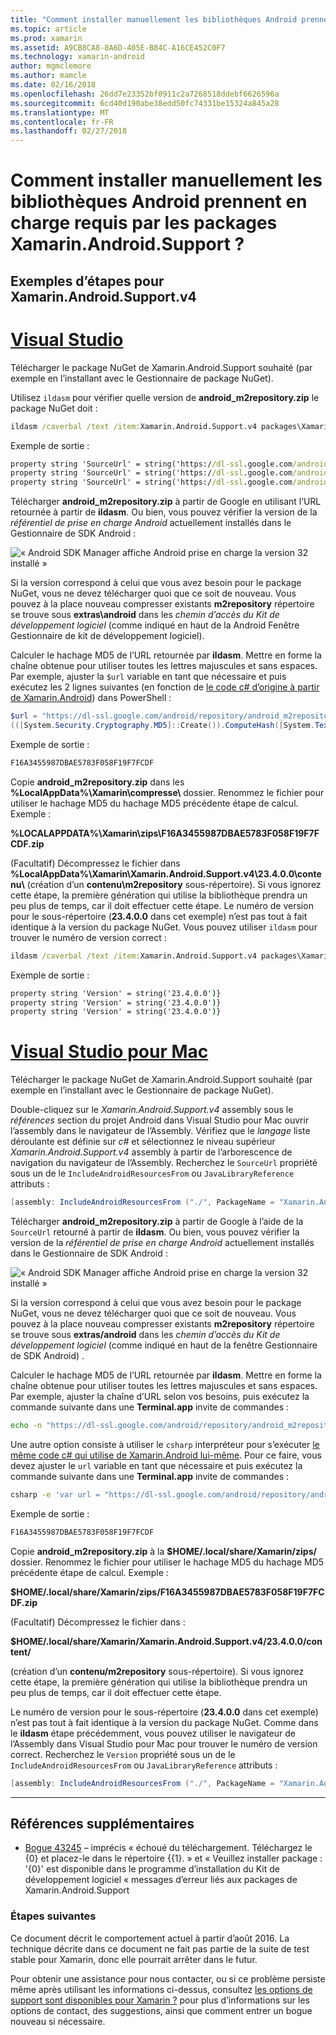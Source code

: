 ```yaml
---
title: "Comment installer manuellement les bibliothèques Android prennent en charge requis par les packages Xamarin.Android.Support ?"
ms.topic: article
ms.prod: xamarin
ms.assetid: A9CB8CA8-8A6D-405E-B84C-A16CE452C0F7
ms.technology: xamarin-android
author: mgmclemore
ms.author: mamcle
ms.date: 02/16/2018
ms.openlocfilehash: 26dd7e23352bf0911c2a7268518ddebf6626596a
ms.sourcegitcommit: 6cd40d190abe38edd50fc74331be15324a845a28
ms.translationtype: MT
ms.contentlocale: fr-FR
ms.lasthandoff: 02/27/2018
---
```

# <a name="how-can-i-manually-install-the-android-support-libraries-required-by-the-xamarinandroidsupport-packages"></a>Comment installer manuellement les bibliothèques Android prennent en charge requis par les packages Xamarin.Android.Support ?

## <a name="example-steps-for-xamarinandroidsupportv4"></a>Exemples d’étapes pour Xamarin.Android.Support.v4 

# <a name="visual-studiotabvswin"></a>[Visual Studio](#tab/vswin)

Télécharger le package NuGet de Xamarin.Android.Support souhaité (par exemple en l’installant avec le Gestionnaire de package NuGet).

Utilisez `ildasm` pour vérifier quelle version de **android_m2repository.zip** le package NuGet doit :

```cmd
ildasm /caverbal /text /item:Xamarin.Android.Support.v4 packages\Xamarin.Android.Support.v4.23.4.0.1\lib\MonoAndroid403\Xamarin.Android.Support.v4.dll | findstr SourceUrl
```
Exemple de sortie :

```cmd
property string 'SourceUrl' = string('https://dl-ssl.google.com/android/repository/android_m2repository_r32.zip')
property string 'SourceUrl' = string('https://dl-ssl.google.com/android/repository/android_m2repository_r32.zip')
property string 'SourceUrl' = string('https://dl-ssl.google.com/android/repository/android_m2repository_r32.zip')
```

Télécharger **android\_m2repository.zip** à partir de Google en utilisant l’URL retournée à partir de **ildasm**. Ou bien, vous pouvez vérifier la version de la _référentiel de prise en charge Android_ actuellement installés dans le Gestionnaire de SDK Android :

![« Android SDK Manager affiche Android prise en charge la version 32 installé »](install-android-support-library-images/sdk-extras.png)

Si la version correspond à celui que vous avez besoin pour le package NuGet, vous ne devez télécharger quoi que ce soit de nouveau. Vous pouvez à la place nouveau compresser existants **m2repository** répertoire se trouve sous **extras\\android** dans les _chemin d’accès du Kit de développement logiciel_ (comme indiqué en haut de la Android Fenêtre Gestionnaire de kit de développement logiciel).

Calculer le hachage MD5 de l’URL retournée par **ildasm**. Mettre en forme la chaîne obtenue pour utiliser toutes les lettres majuscules et sans espaces. Par exemple, ajuster la `$url` variable en tant que nécessaire et puis exécutez les 2 lignes suivantes (en fonction de [le code c# d’origine à partir de Xamarin.Android](https://github.com/xamarin/xamarin-android/blob/8e8a4dd90f26eb39172876cc52181b6639e20524/src/Xamarin.Android.Build.Tasks/Tasks/GetAdditionalResourcesFromAssemblies.cs#L208)) dans PowerShell :

```powershell
$url = "https://dl-ssl.google.com/android/repository/android_m2repository_r32.zip"
(([System.Security.Cryptography.MD5]::Create()).ComputeHash([System.Text.Encoding]::UTF8.GetBytes($url)) | %{ $_.ToString("X02") }) -join ""
```
Exemple de sortie :

```powershell
F16A3455987DBAE5783F058F19F7FCDF
```

Copie **android\_m2repository.zip** dans les **%LocalAppData%\\Xamarin\\compresse\\**  dossier. Renommez le fichier pour utiliser le hachage MD5 du hachage MD5 précédente étape de calcul. Exemple :

**%LOCALAPPDATA%\\Xamarin\\zips\\F16A3455987DBAE5783F058F19F7FCDF.zip**

(Facultatif) Décompressez le fichier dans **%LocalAppData%\\Xamarin\\Xamarin.Android.Support.v4\\23.4.0.0\\contenu\\**  (création d’un **contenu\\m2repository** sous-répertoire). Si vous ignorez cette étape, la première génération qui utilise la bibliothèque prendra un peu plus de temps, car il doit effectuer cette étape.
Le numéro de version pour le sous-répertoire (**23.4.0.0** dans cet exemple) n’est pas tout à fait identique à la version du package NuGet. Vous pouvez utiliser `ildasm` pour trouver le numéro de version correct :

```cmd
ildasm /caverbal /text /item:Xamarin.Android.Support.v4 packages\Xamarin.Android.Support.v4.23.4.0.1\lib\MonoAndroid403\Xamarin.Android.Support.v4.dll | findstr /C:"string 'Version'"
```
Exemple de sortie :

```cmd
property string 'Version' = string('23.4.0.0')}
property string 'Version' = string('23.4.0.0')}
property string 'Version' = string('23.4.0.0')}
```

# <a name="visual-studio-for-mactabvsmac"></a>[Visual Studio pour Mac](#tab/vsmac)

Télécharger le package NuGet de Xamarin.Android.Support souhaité (par exemple en l’installant avec le Gestionnaire de package NuGet).

Double-cliquez sur le _Xamarin.Android.Support.v4_ assembly sous le _références_ section du projet Android dans Visual Studio pour Mac ouvrir l’assembly dans le navigateur de l’Assembly. Vérifiez que le _langage_ liste déroulante est définie sur _c#_ et sélectionnez le niveau supérieur _Xamarin.Android.Support.v4_ assembly à partir de l’arborescence de navigation du navigateur de l’Assembly. Recherchez le `SourceUrl` propriété sous un de le `IncludeAndroidResourcesFrom` ou `JavaLibraryReference` attributs :

```csharp
[assembly: IncludeAndroidResourcesFrom ("./", PackageName = "Xamarin.Android.Support.v4", SourceUrl = "https://dl-ssl.google.com/android/repository/android_m2repository_r32.zip", EmbeddedArchive = "m2repository/com/android/support/support-v4/23.4.0/support-v4-23.4.0.aar", Version = "23.4.0.0")]
```

Télécharger **android\_m2repository.zip** à partir de Google à l’aide de la `SourceUrl` retourné à partir de **ildasm**. Ou bien, vous pouvez vérifier la version de la _référentiel de prise en charge Android_ actuellement installés dans le Gestionnaire de SDK Android :

![« Android SDK Manager affiche Android prise en charge la version 32 installé »](install-android-support-library-images/sdk-extras.png)

Si la version correspond à celui que vous avez besoin pour le package NuGet, vous ne devez télécharger quoi que ce soit de nouveau. Vous pouvez à la place nouveau compresser existants **m2repository** répertoire se trouve sous **extras/android** dans les _chemin d’accès du Kit de développement logiciel_ (comme indiqué en haut de la fenêtre Gestionnaire de SDK Android) .

Calculer le hachage MD5 de l’URL retournée par **ildasm**. Mettre en forme la chaîne obtenue pour utiliser toutes les lettres majuscules et sans espaces. Par exemple, ajuster la chaîne d’URL selon vos besoins, puis exécutez la commande suivante dans une **Terminal.app** invite de commandes :

```bash
echo -n "https://dl-ssl.google.com/android/repository/android_m2repository_r32.zip" | md5 | tr '[:lower:]' '[:upper:]'
```

Une autre option consiste à utiliser le `csharp` interpréteur pour s’exécuter [le même code c# qui utilise de Xamarin.Android lui-même](https://github.com/xamarin/xamarin-android/blob/8e8a4dd90f26eb39172876cc52181b6639e20524/src/Xamarin.Android.Build.Tasks/Tasks/GetAdditionalResourcesFromAssemblies.cs#L208).
Pour ce faire, vous devez ajuster le `url` variable en tant que nécessaire et puis exécutez la commande suivante dans une **Terminal.app** invite de commandes :

```bash
csharp -e 'var url = "https://dl-ssl.google.com/android/repository/android_m2repository_r32.zip"; string.Concat((System.Security.Cryptography.MD5.Create().ComputeHash(System.Text.Encoding.UTF8.GetBytes(url))).Select(b => b.ToString("X02")))'
```
Exemple de sortie :

```bash
F16A3455987DBAE5783F058F19F7FCDF
```

Copie **android\_m2repository.zip** à la **$HOME/.local/share/Xamarin/zips/** dossier. Renommez le fichier pour utiliser le hachage MD5 du hachage MD5 précédente étape de calcul. Exemple :

**$HOME/.local/share/Xamarin/zips/F16A3455987DBAE5783F058F19F7FCDF.zip**

(Facultatif) Décompressez le fichier dans : 

**$HOME/.local/share/Xamarin/Xamarin.Android.Support.v4/23.4.0.0/content/**

(création d’un **contenu/m2repository** sous-répertoire). Si vous ignorez cette étape, la première génération qui utilise la bibliothèque prendra un peu plus de temps, car il doit effectuer cette étape.

Le numéro de version pour le sous-répertoire (**23.4.0.0** dans cet exemple) n’est pas tout à fait identique à la version du package NuGet. Comme dans le **ildasm** étape précédemment, vous pouvez utiliser le navigateur de l’Assembly dans Visual Studio pour Mac pour trouver le numéro de version correct. Recherchez le `Version` propriété sous un de le `IncludeAndroidResourcesFrom` ou `JavaLibraryReference` attributs :

```csharp
[assembly: IncludeAndroidResourcesFrom ("./", PackageName = "Xamarin.Android.Support.v4", SourceUrl = "https://dl-ssl.google.com/android/repository/android_m2repository_r32.zip", EmbeddedArchive = "m2repository/com/android/support/support-v4/23.4.0/support-v4-23.4.0.aar", Version = "23.4.0.0")]
```

-----


## <a name="additional-references"></a>Références supplémentaires

- [Bogue 43245](https://bugzilla.xamarin.com/show_bug.cgi?id=43245) – imprécis « échoué du téléchargement. Téléchargez le {0} et placez-le dans le répertoire {{1}. » et « Veuillez installer package : '{0}' est disponible dans le programme d’installation du Kit de développement logiciel « messages d’erreur liés aux packages de Xamarin.Android.Support

### <a name="next-steps"></a>Étapes suivantes

Ce document décrit le comportement actuel à partir d’août 2016. La technique décrite dans ce document ne fait pas partie de la suite de test stable pour Xamarin, donc elle pourrait arrêter dans le futur.

Pour obtenir une assistance pour nous contacter, ou si ce problème persiste même après utilisant les informations ci-dessus, consultez [les options de support sont disponibles pour Xamarin ?](~/cross-platform/troubleshooting/support-options.md) pour plus d’informations sur les options de contact, des suggestions, ainsi que comment entrer un bogue nouveau si nécessaire.

